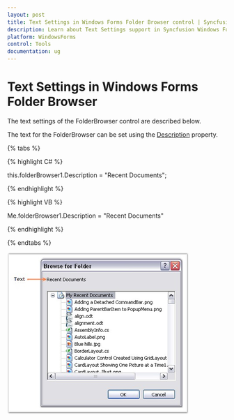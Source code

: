 ```yaml
---
layout: post
title: Text Settings in Windows Forms Folder Browser control | Syncfusion
description: Learn about Text Settings support in Syncfusion Windows Forms Folder Browser control and more details.
platform: WindowsForms
control: Tools
documentation: ug
---
```


# Text Settings in Windows Forms Folder Browser

The text settings of the FolderBrowser control are described below.

The text for the FolderBrowser can be set using the [Description](https://help.syncfusion.com/cr/windowsforms/Syncfusion.Windows.Forms.FolderBrowser.html#Syncfusion_Windows_Forms_FolderBrowser_Description) property.

{% tabs %}

{% highlight C# %}



this.folderBrowser1.Description = "Recent Documents";

{% endhighlight %}

{% highlight VB %}



Me.folderBrowser1.Description = "Recent Documents"

{% endhighlight %}

{% endtabs %}

![Text settings](Overview_images/Overview_img412.jpeg)
